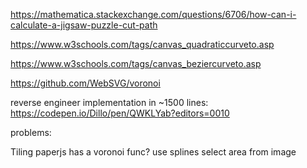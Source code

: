 https://mathematica.stackexchange.com/questions/6706/how-can-i-calculate-a-jigsaw-puzzle-cut-path

https://www.w3schools.com/tags/canvas_quadraticcurveto.asp


https://www.w3schools.com/tags/canvas_beziercurveto.asp

https://github.com/WebSVG/voronoi





reverse engineer implementation in ~1500 lines: https://codepen.io/Dillo/pen/QWKLYab?editors=0010





problems:

Tiling
paperjs has a voronoi func?
use splines
select area from image



